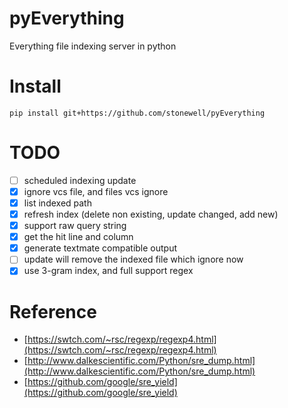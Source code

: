 # pyEverything
Everything file indexing server in python

# Install
```
pip install git+https://github.com/stonewell/pyEverything
```

# TODO
- [ ] scheduled indexing update
- [X] ignore vcs file, and files vcs ignore
- [X] list indexed path
- [X] refresh index (delete non existing, update changed, add new)
- [X] support raw query string
- [X] get the hit line and column
- [X] generate textmate compatible output
- [ ] update will remove the indexed file which ignore now
- [X] use 3-gram index, and full support regex

# Reference
- [https://swtch.com/~rsc/regexp/regexp4.html](https://swtch.com/~rsc/regexp/regexp4.html)
- [http://www.dalkescientific.com/Python/sre_dump.html](http://www.dalkescientific.com/Python/sre_dump.html)
- [https://github.com/google/sre_yield](https://github.com/google/sre_yield)
